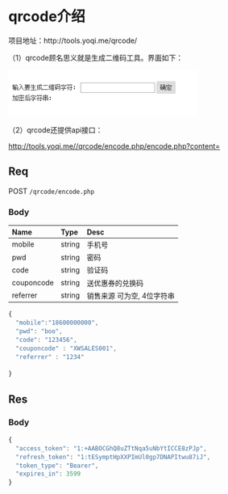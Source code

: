 # qrcode介绍

项目地址：http:\/\/tools.yoqi.me\/qrcode\/

（1）qrcode顾名思义就是生成二维码工具。界面如下：

![](/assets/BaiduHi_2017-1-15_12-36-43.png)

（2）qrcode还提供api接口：

http://tools.yoqi.me//qrcode/encode.php/encode.php?content=

## Req

POST `/qrcode/encode.php`

### Body

| Name | Type | Desc |
| :--- | :--- | :--- |
| mobile | string | 手机号 |
| pwd | string | 密码 |
| code | string | 验证码 |
| couponcode | string | 送优惠券的兑换码 |
| referrer | string | 销售来源 可为空, 4位字符串 |

```js
{
  "mobile":"18600000000",
  "pwd": "boo",
  "code": "123456",
  "couponcode" : "XWSALES001",
  "referrer" : "1234"

}
```

## Res

### Body

```js
{
  "access_token": "1:+AABOCGhQ8uZTtNqa5uNbYtICCE8zPJp",
  "refresh_token": "1:tESymptHpXXPImUl0gp7DNAPItwu87iJ",
  "token_type": "Bearer",
  "expires_in": 3599
}
```



